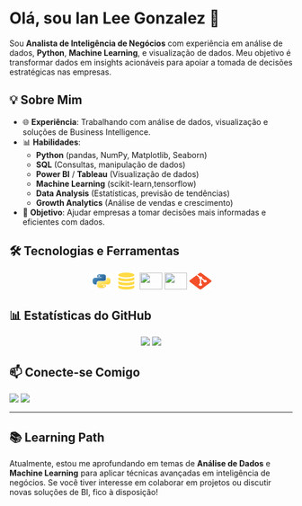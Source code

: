 # Olá, sou Ian Lee Gonzalez 👋

Sou **Analista de Inteligência de Negócios** com experiência em análise de dados, **Python**, **Machine Learning**, e visualização de dados. Meu objetivo é transformar dados em insights acionáveis para apoiar a tomada de decisões estratégicas nas empresas.

## 💡 Sobre Mim

- 🌐 **Experiência**: Trabalhando com análise de dados, visualização e soluções de Business Intelligence.
- 📊 **Habilidades**: 
    - **Python** (pandas, NumPy, Matplotlib, Seaborn)
    - **SQL** (Consultas, manipulação de dados)
    - **Power BI** / **Tableau** (Visualização de dados)
    - **Machine Learning** (scikit-learn,tensorflow)
    - **Data Analysis** (Estatísticas, previsão de tendências)
    - **Growth Analytics** (Análise de vendas e crescimento)
- 🎯 **Objetivo**: Ajudar empresas a tomar decisões mais informadas e eficientes com dados.

## 🛠️ Tecnologias e Ferramentas

<div align="center">
  <img height="30" width="40" src="https://raw.githubusercontent.com/devicons/devicon/master/icons/python/python-original.svg">
  <img height="30" width="40" src="https://raw.githubusercontent.com/devicons/devicon/master/icons/sql/sql-original.svg">
  <img height="30" width="40" src="https://raw.githubusercontent.com/devicons/devicon/master/icons/powerbi/powerbi-original.svg">
  <img height="30" width="40" src="https://raw.githubusercontent.com/devicons/devicon/master/icons/tableau/tableau-original.svg">
  <img height="30" width="40" src="https://raw.githubusercontent.com/devicons/devicon/master/icons/git/git-original.svg">
</div>

## 📊 Estatísticas do GitHub

<div align="center">
  <img height="180em" src="https://github-readme-stats.vercel.app/api?username=ianlee-gonzalez&show_icons=true&theme=dark&include_all_commits=true&count_private=true"/>
  <img height="180em" src="https://github-readme-stats.vercel.app/api/top-langs/?username=ianlee-gonzalez&layout=compact&langs_count=7&theme=dark"/>
</div>

## 📫 Conecte-se Comigo

<a href="https://www.linkedin.com/in/ian-lee-gonzalez/" target="_blank"><img src="https://img.shields.io/badge/-LinkedIn-%230077B5?style=for-the-badge&logo=linkedin&logoColor=white" target="_blank"></a>
<a href="mailto:ian.lee2000@hotmail.com"><img src="https://img.shields.io/badge/-Gmail-%23333?style=for-the-badge&logo=gmail&logoColor=white" target="_blank"></a>

---

## 📚 Learning Path

Atualmente, estou me aprofundando em temas de **Análise de Dados** e **Machine Learning** para aplicar técnicas avançadas em inteligência de negócios. Se você tiver interesse em colaborar em projetos ou discutir novas soluções de BI, fico à disposição!


